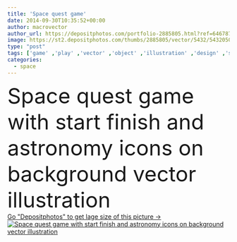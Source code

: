 ```yaml
---
title: 'Space quest game'
date: 2014-09-30T10:35:52+00:00
author: macrovector
author_url: https://depositphotos.com/portfolio-2885805.html?ref=64678756
image: https://st2.depositphotos.com/thumbs/2885805/vector/5432/54320505/api_thumb_450.jpg?forcejpeg=true
type: "post"
tags: ['game' ,'play' ,'vector' ,'object' ,'illustration' ,'design' ,'set' ,'space' ,'isolated' ,'decorative' ,'sun' ,'solar' ,'silhouette' ,'scrapbook' ,'symbol' ,'elements' ,'star' ,'concept' ,'saucer' ,'fingers' ,'flat' ,'earth' ,'planet' ,'moon' ,'collection' ,'icons' ,'astronomy' ,'universe' ,'telescope' ,'start' ,'alien' ,'orbit' ,'comet' ,'emblem' ,'ufo' ,'planets' ,'satellite' ,'radar' ,'finish' ,'astronaut' ,'ladies' ,'lunar' ,'rocket' ,'quest' ,'shuttle' ,'spaceship' ,'spacecraft' ,'saturn' ,'spaceman' ]
categories: 
  - space
---
```

<div aling="center">
            <font size="60"> Space quest game with start finish and astronomy icons on background vector illustration</font>   
</div>
<div>
    <a href='https://st2.depositphotos.com/thumbs/2885805/vector/5432/54320505/api_thumb_450.jpg?forcejpeg=true?ref=64678756' target=_blank > Go "Depositphotos" to get lage size of this picture ->
        <img href='https://st2.depositphotos.com/thumbs/2885805/vector/5432/54320505/api_thumb_450.jpg?forcejpeg=true?ref=64678756' src='https://st2.depositphotos.com/2885805/5432/v/950/depositphotos_54320505-stock-illustration-space-quest-game.jpg?forcejpeg=true' alt='Space quest game with start finish and astronomy icons on background vector illustration' >
    </a>
</div>
